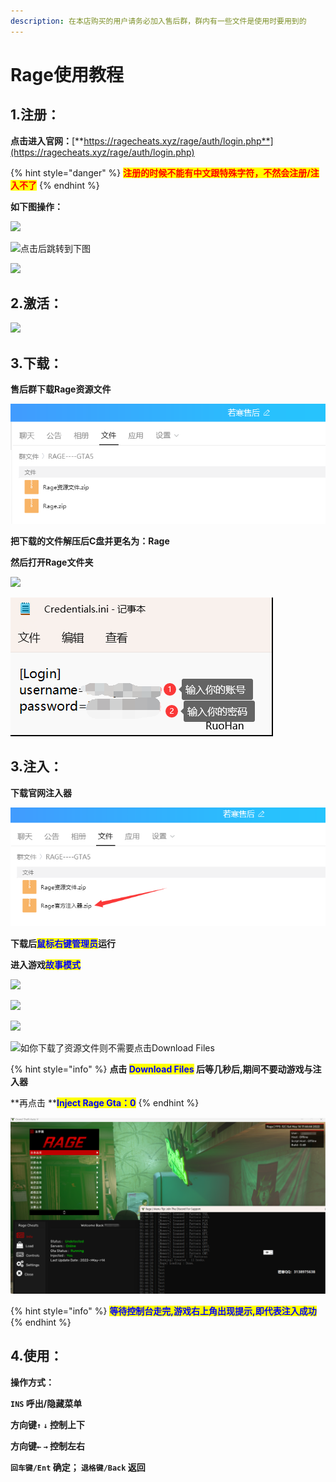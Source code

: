 ```yaml
---
description: 在本店购买的用户请务必加入售后群，群内有一些文件是使用时要用到的
---
```


# Rage使用教程

## 1.注册：

**点击进入官网：**[**https://ragecheats.xyz/rage/auth/login.php**](https://ragecheats.xyz/rage/auth/login.php)

{% hint style="danger" %}
<mark style="color:red;">**注册的时候不能有中文跟特殊字符，不然会注册/注入不了**</mark>
{% endhint %}

**如下图操作：**

![](../../.gitbook/assets/aba5efa28bca4da94738a852426bbfcf\_2022-03-13\_170910.png)

![点击后跳转到下图](../../.gitbook/assets/db3bc65beeef1c21e3fe58882d350610\_2022-03-13\_171154.png)

![](../../.gitbook/assets/da7258b55e3fd7dd7edb6609dfc4ff3f\_2022-03-13\_171221.png)

## **2.激活：**

![](../../.gitbook/assets/a276abf821589de0984e079efbd5b6be\_2022-03-13\_171253.png)

## **3.下载：**

**售后群下载Rage资源文件**

![](<../../.gitbook/assets/image (41).png>)

**把下载的文件解压后C盘并更名为：Rage**

**然后打开Rage文件夹**

![](../../.gitbook/assets/e4dd28d98e1c1e56b6a776b0f62d78dc\_spaces%2F7YXEHggLzaiKwZjRSOD4%2Fuploads%2F6UbuT5DMNxdNMpz0sYm4%2FQQ%E5%9B%BE%E7%89%8720220514212347\_alt=media\&token=0f3fc4fe-8554-459c-8784-922481eeeb38.png)

![保存退出,然后下载官方注入器](<../../.gitbook/assets/image (81).png>)



## **3.注入：**

**下载官网注入器**

![](<../../.gitbook/assets/image (47).png>)

**下载后**<mark style="color:blue;">**鼠标右键管理员**</mark>**运行**

**进入游戏**<mark style="color:blue;">**故事模式**</mark>

![](../../.gitbook/assets/96daeaeb60baf73605b865657298afcf\_spaces%2F7YXEHggLzaiKwZjRSOD4%2Fuploads%2F6wsiPAYWBz4DmuPLJlfK%2FQQ%E5%9B%BE%E7%89%8720220514175020\_alt=media\&token=e95b3bd8-2339-4c3a-89c6-7be7fc9253d4.png)

![](<../../.gitbook/assets/26418eb48ec265868522047ec659bc75\_2022-05-14\_205542 (1).png>)

![](../../.gitbook/assets/51f8c400f030f2152f3df91e0f1effa6\_2022-05-14\_205615.png)

![如你下载了资源文件则不需要点击Download Files](../../.gitbook/assets/a516b5fba3b513a56a32b5bbd812f2f6\_2022-05-14\_212217.png)

{% hint style="info" %}
**点击 **<mark style="color:blue;">**Download Files**</mark>** 后等几秒后,期间不要动游戏与注入器**

**再点击 **<mark style="color:blue;">**Inject Rage Gta：0**</mark>
{% endhint %}

![](../../.gitbook/assets/7f22d83207d6eee8fca256cba039f1b.png)

{% hint style="info" %}
<mark style="color:blue;">**等待控制台走完,游戏右上角出现提示,即代表注入成功**</mark>
{% endhint %}

## **4.使用：**

**操作方式：**

**`INS` 呼出/隐藏菜单**

**方向键`↑`  `↓` 控制上下**

**方向键`←`  `→` 控制左右**

**`回车键/Ent` 确定； `退格键/Back` 返回**
